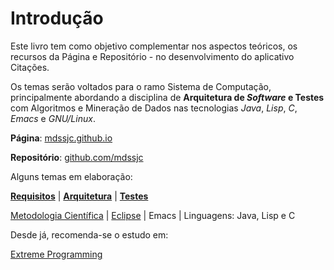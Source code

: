 # Introdução

Este livro tem como objetivo complementar nos aspectos teóricos, os recursos da Página e Repositório - no desenvolvimento do aplicativo Citações.

Os temas serão voltados para o ramo Sistema de Computação, principalmente abordando a disciplina de **Arquitetura de ****_Software_**** e Testes** com Algoritmos e Mineração de Dados nas tecnologias _Java_, _Lisp_, _C_, _Emacs_ e _GNU\/Linux_.

**Página**: [mdssjc.github.io](http://goo.gl/wfgE07 "Página do MDS")

**Repositório**: [github.com\/mdssjc](http://goo.gl/FvxXNM "Repositório do MDS")

Alguns temas em elaboração:

[**Requisitos**](requisitos/README.md) \| [**Arquitetura**](/arquitetura/README.md) \| [**Testes**](testes/README.md)

[Metodologia Científica](metodologia_cientifica/README.md) \| [Eclipse](eclipse/README.md) \| Emacs \| Linguagens: Java, Lisp e C

Desde já, recomenda-se o estudo em:

[Extreme Programming](http://www.extremeprogramming.org/)


